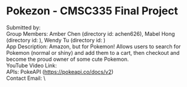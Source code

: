 # Pokezon - CMSC335 Final Project

Submitted by: \
Group Members: Amber Chen (directory id: achen626), Mabel Hong (directory id: ), Wendy Tu (directory id: )\
App Description: Amazon, but for Pokemon! Allows users to search for Pokemon (normal or shiny) and add them to a cart, then checkout and become the proud owner of some cute Pokemon.\
YouTube Video Link: \
APIs: PokeAPI (https://pokeapi.co/docs/v2)\
Contact Email: \
        
